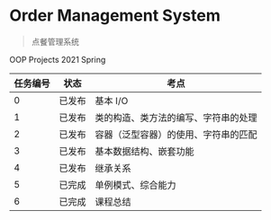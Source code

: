 # Order Management System

> 点餐管理系统

OOP Projects 2021 Spring

| 任务编号 | 状态   | 考点                                 |
| -------- | ------ | ------------------------------------ |
| 0        | 已发布 | 基本 I/O                             |
| 1        | 已发布 | 类的构造、类方法的编写、字符串的处理 |
| 2        | 已发布 | 容器（泛型容器）的使用、字符串的匹配 |
| 3        | 已发布 | 基本数据结构、嵌套功能               |
| 4        | 已发布 | 继承关系 |
| 5        | 已完成 | 单例模式、综合能力 |
| 6        | 已完成 | 课程总结 |
